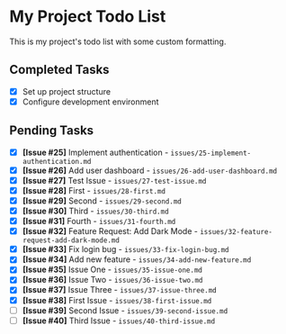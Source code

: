 # My Project Todo List

This is my project's todo list with some custom formatting.

## Completed Tasks
- [x] Set up project structure
- [x] Configure development environment

## Pending Tasks
- [x] **[Issue #25]** Implement authentication - `issues/25-implement-authentication.md`
- [x] **[Issue #26]** Add user dashboard - `issues/26-add-user-dashboard.md`
- [x] **[Issue #27]** Test Issue - `issues/27-test-issue.md`
- [x] **[Issue #28]** First - `issues/28-first.md`
- [x] **[Issue #29]** Second - `issues/29-second.md`
- [x] **[Issue #30]** Third - `issues/30-third.md`
- [x] **[Issue #31]** Fourth - `issues/31-fourth.md`
- [x] **[Issue #32]** Feature Request: Add Dark Mode - `issues/32-feature-request-add-dark-mode.md`
- [x] **[Issue #33]** Fix login bug - `issues/33-fix-login-bug.md`
- [x] **[Issue #34]** Add new feature - `issues/34-add-new-feature.md`
- [x] **[Issue #35]** Issue One - `issues/35-issue-one.md`
- [x] **[Issue #36]** Issue Two - `issues/36-issue-two.md`
- [x] **[Issue #37]** Issue Three - `issues/37-issue-three.md`
- [x] **[Issue #38]** First Issue - `issues/38-first-issue.md`
- [ ] **[Issue #39]** Second Issue - `issues/39-second-issue.md`
- [ ] **[Issue #40]** Third Issue - `issues/40-third-issue.md`
